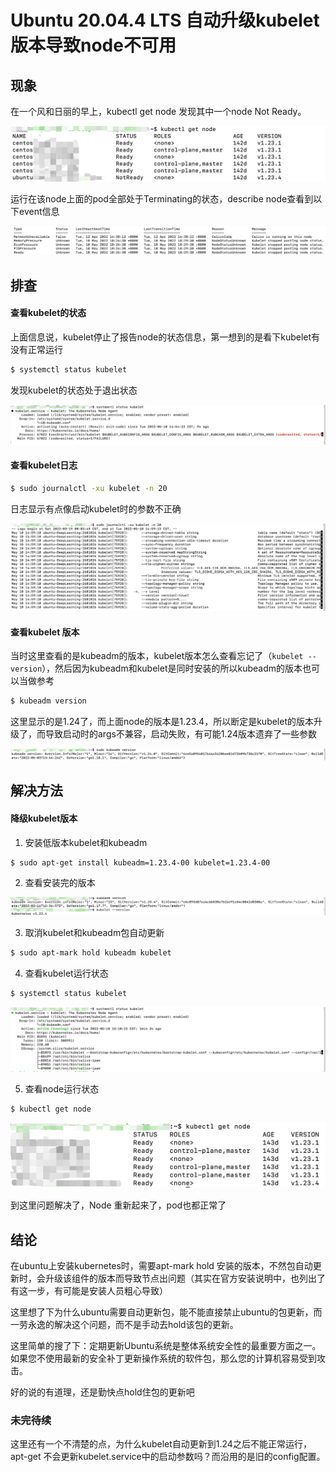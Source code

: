 # Ubuntu 20.04.4 LTS 自动升级kubelet版本导致node不可用

## 现象

在一个风和日丽的早上，kubectl get node 发现其中一个node Not Ready。

![image-20220510155548153](../asserts/image-20220510155548153.png)

运行在该node上面的pod全部处于Terminating的状态，describe node查看到以下event信息

![image-20220510154705183](../asserts/image-20220510154705183.png)

## 排查

#### 查看kubelet的状态

上面信息说，kubelet停止了报告node的状态信息，第一想到的是看下kubelet有没有正常运行

```bash
$ systemctl status kubelet
```

发现kubelet的状态处于退出状态

![image-20220510155821233](../asserts/image-20220510155821233.png)

#### 查看kubelet日志

```bash
$ sudo journalctl -xu kubelet -n 20
```

日志显示有点像启动kubelet时的参数不正确

![image-20220510160953126](../asserts/image-20220510160953126.png)

#### 查看kubelet 版本

当时这里查看的是kubeadm的版本，kubelet版本怎么查看忘记了（`kubelet --version`），然后因为kubeadm和kubelet是同时安装的所以kubeadm的版本也可以当做参考

```bash
$ kubeadm version
```

这里显示的是1.24了，而上面node的版本是1.23.4，所以断定是kubelet的版本升级了，而导致启动时的args不兼容，启动失败，有可能1.24版本遗弃了一些参数

![image-20220510160710877](../asserts/image-20220510160710877.png)

## 解决方法

#### 降级kubelet版本

1. 安装低版本kubelet和kubeadm

```bash
$ sudo apt-get install kubeadm=1.23.4-00 kubelet=1.23.4-00
```

2. 查看安装完的版本

![image-20220510161623186](../asserts/image-20220510161623186.png)

3. 取消kubelet和kubeadm包自动更新

```bash
$ sudo apt-mark hold kubeadm kubelet
```

4. 查看kubelet运行状态

```bash
$ systemctl status kubelet
```

![image-20220510161830697](../asserts/image-20220510161830697.png)

5. 查看node运行状态

```bash
$ kubectl get node
```

<img src="../asserts/image-20220510163308223.png" alt="image-20220510163308223" style="zoom:67%;" />

到这里问题解决了，Node 重新起来了，pod也都正常了

## 结论

在ubuntu上安装kubernetes时，需要apt-mark hold 安装的版本，不然包自动更新时，会升级该组件的版本而导致节点出问题（其实在官方安装说明中，也列出了有这一步，有可能是安装人员粗心导致）

这里想了下为什么ubuntu需要自动更新包，能不能直接禁止ubuntu的包更新，而一劳永逸的解决这个问题，而不是手动去hold该包的更新。

这里简单的搜了下：定期更新Ubuntu系统是整体系统安全性的最重要方面之一。如果您不使用最新的安全补丁更新操作系统的软件包，那么您的计算机容易受到攻击。

好的说的有道理，还是勤快点hold住包的更新吧

### 未完待续

这里还有一个不清楚的点，为什么kubelet自动更新到1.24之后不能正常运行，apt-get 不会更新kubelet.service中的启动参数吗？而沿用的是旧的config配置。







